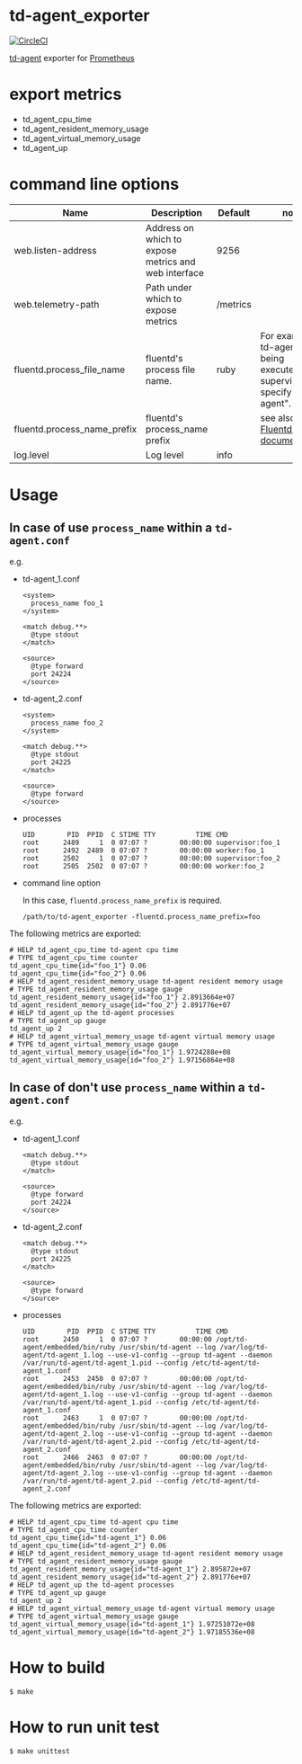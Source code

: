 # td-agent_exporter

[![CircleCI](https://circleci.com/gh/matsumana/td-agent_exporter/tree/master.svg?style=shield)](https://circleci.com/gh/matsumana/td-agent_exporter/tree/master)

[td-agent](https://docs.treasuredata.com/articles/td-agent) exporter for [Prometheus](https://prometheus.io/)

# export metrics

- td_agent_cpu_time
- td_agent_resident_memory_usage
- td_agent_virtual_memory_usage
- td_agent_up

# command line options

Name     | Description | Default | note
---------|-------------|----|----
web.listen-address | Address on which to expose metrics and web interface | 9256 |
web.telemetry-path | Path under which to expose metrics | /metrics |
fluentd.process_file_name | fluentd's process file name. | ruby | For example, td-agent is being executed from supervisord, specify "td-agent".
fluentd.process_name_prefix | fluentd's process_name prefix | | see also: [Fluentd official documentation](http://docs.fluentd.org/v0.12/articles/config-file#processname)
log.level | Log level | info |

# Usage

## In case of use `process_name` within a `td-agent.conf`

e.g.

- td-agent_1.conf

  ```
  <system>
    process_name foo_1
  </system>

  <match debug.**>
    @type stdout
  </match>

  <source>
    @type forward
    port 24224
  </source>
  ```

- td-agent_2.conf

  ```
  <system>
    process_name foo_2
  </system>

  <match debug.**>
    @type stdout
    port 24225
  </match>

  <source>
    @type forward
  </source>
  ```

- processes

  ```
  UID        PID  PPID  C STIME TTY          TIME CMD
  root      2489     1  0 07:07 ?        00:00:00 supervisor:foo_1
  root      2492  2489  0 07:07 ?        00:00:00 worker:foo_1
  root      2502     1  0 07:07 ?        00:00:00 supervisor:foo_2
  root      2505  2502  0 07:07 ?        00:00:00 worker:foo_2
  ```

- command line option

  In this case, `fluentd.process_name_prefix` is required.

  ```
  /path/to/td-agent_exporter -fluentd.process_name_prefix=foo
  ```

The following metrics are exported:

  ```
  # HELP td_agent_cpu_time td-agent cpu time
  # TYPE td_agent_cpu_time counter
  td_agent_cpu_time{id="foo_1"} 0.06
  td_agent_cpu_time{id="foo_2"} 0.06
  # HELP td_agent_resident_memory_usage td-agent resident memory usage
  # TYPE td_agent_resident_memory_usage gauge
  td_agent_resident_memory_usage{id="foo_1"} 2.8913664e+07
  td_agent_resident_memory_usage{id="foo_2"} 2.891776e+07
  # HELP td_agent_up the td-agent processes
  # TYPE td_agent_up gauge
  td_agent_up 2
  # HELP td_agent_virtual_memory_usage td-agent virtual memory usage
  # TYPE td_agent_virtual_memory_usage gauge
  td_agent_virtual_memory_usage{id="foo_1"} 1.9724288e+08
  td_agent_virtual_memory_usage{id="foo_2"} 1.97156864e+08
  ```

## In case of don't use `process_name` within a `td-agent.conf`

e.g.

- td-agent_1.conf

  ```
  <match debug.**>
    @type stdout
  </match>

  <source>
    @type forward
    port 24224
  </source>
  ```

- td-agent_2.conf

  ```
  <match debug.**>
    @type stdout
    port 24225
  </match>

  <source>
    @type forward
  </source>
  ```

- processes

  ```
  UID        PID  PPID  C STIME TTY          TIME CMD
  root      2450     1  0 07:07 ?        00:00:00 /opt/td-agent/embedded/bin/ruby /usr/sbin/td-agent --log /var/log/td-agent/td-agent_1.log --use-v1-config --group td-agent --daemon /var/run/td-agent/td-agent_1.pid --config /etc/td-agent/td-agent_1.conf
  root      2453  2450  0 07:07 ?        00:00:00 /opt/td-agent/embedded/bin/ruby /usr/sbin/td-agent --log /var/log/td-agent/td-agent_1.log --use-v1-config --group td-agent --daemon /var/run/td-agent/td-agent_1.pid --config /etc/td-agent/td-agent_1.conf
  root      2463     1  0 07:07 ?        00:00:00 /opt/td-agent/embedded/bin/ruby /usr/sbin/td-agent --log /var/log/td-agent/td-agent_2.log --use-v1-config --group td-agent --daemon /var/run/td-agent/td-agent_2.pid --config /etc/td-agent/td-agent_2.conf
  root      2466  2463  0 07:07 ?        00:00:00 /opt/td-agent/embedded/bin/ruby /usr/sbin/td-agent --log /var/log/td-agent/td-agent_2.log --use-v1-config --group td-agent --daemon /var/run/td-agent/td-agent_2.pid --config /etc/td-agent/td-agent_2.conf
  ```

The following metrics are exported:

  ```
  # HELP td_agent_cpu_time td-agent cpu time
  # TYPE td_agent_cpu_time counter
  td_agent_cpu_time{id="td-agent_1"} 0.06
  td_agent_cpu_time{id="td-agent_2"} 0.06
  # HELP td_agent_resident_memory_usage td-agent resident memory usage
  # TYPE td_agent_resident_memory_usage gauge
  td_agent_resident_memory_usage{id="td-agent_1"} 2.895872e+07
  td_agent_resident_memory_usage{id="td-agent_2"} 2.891776e+07
  # HELP td_agent_up the td-agent processes
  # TYPE td_agent_up gauge
  td_agent_up 2
  # HELP td_agent_virtual_memory_usage td-agent virtual memory usage
  # TYPE td_agent_virtual_memory_usage gauge
  td_agent_virtual_memory_usage{id="td-agent_1"} 1.97251072e+08
  td_agent_virtual_memory_usage{id="td-agent_2"} 1.97185536e+08
  ```

# How to build

```
$ make
```

# How to run unit test

```
$ make unittest
```
